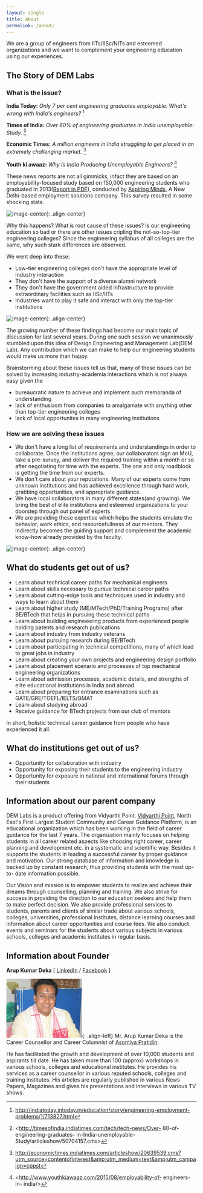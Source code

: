 ```yaml
---
layout: single
title: About
permalink: /about/
---
```


We are a group of engineers from IITs/IISc/NITs and esteemed organizations and we want to complement your engineering education using our experiences.

## The Story of DEM Labs

### What is the issue?

**India Today:** *Only 7 per cent engineering graduates employable: What's wrong with India's engineers?* [^1]

**Times of India:** *Over 80% of engineering graduates in India unemployable: Study.* [^2]

**Economic Times:** *A million engineers in India struggling to get placed in an extremely challenging market.* [^3]

**Youth ki awaaz:** *Why Is India Producing Unemployable Engineers?* [^4]

[^1]: <http://indiatoday.intoday.in/education/story/engineering-employment-problems/1/713827.html>

[^2]: <http://timesofindia.indiatimes.com/tech/tech-news/Over- 80-of- engineering-graduates- in-India-unemployable- Study/articleshow/50704157.cms>

[^3]: <http://economictimes.indiatimes.com/articleshow/20639539.cms?utm_source=contentofinterest&amp;utm_medium=text&amp;utm_campaign=cppst>

[^4]: <http://www.youthkiawaaz.com/2015/08/employability-of- engineers-in- india/>

These news reports are not all gimmicks, infact they are based on an employability-focused study based on 150,000 engineering students who graduated in 2013([Report in PDF](http://www.aspiringminds.com/sites/default/files/National%20Employability%20Report%20-%20Engineers%20Annual%20Report%202016.pdf)), conducted by [Aspiring Minds](http://www.aspiringminds.com/), A New Delhi-based employment solutions company. This survey resulted in some shocking stats.

![image-center](http://media2.intoday.in/indiatoday/images/stories//2016July/1_071316033903.jpg){: .align-center}

Why this happens? What is root cause of these issues? Is our engineering education so bad or there are other issues cripling the not-so-top-tier engineering colleges? Since the engineering syllabus of all colleges are the same, why such stark differences are observed. 

We went deep into these:

- Low-tier engineering colleges don't have the appropriate level of industry interaction
- They don't have the support of a diverse alumni network
- They don't have the government aided infrastructure to provide extraordinary facilities such as IISc/IITs
- Industries want to play it safe and interact with only the top-tier institutions

![image-center](http://media2.intoday.in/indiatoday/images/stories//2016July/8_071316033903.jpg){: .align-center}

The growing number of these findings had become our main topic of discussion for last several years. During one such session we unanimously stumbled upon this idea of Design Engineering and Management Lab(DEM Lab). Any contribution which we can make to help our engineering students would make us more than happy.

Brainstorming about these issues tell us that, many of these issues can be solved by increasing industry-academia interactions which is not always easy given the 

- bureaucratic nature to achieve and implement such memoranda of understanding
- lack of enthusiasm from companies to amalgamate with anything other than top-tier engineering colleges
- lack of local opportunites in many engineering institutions

### How we are solving these issues

- We don't have a long list of requirements and understandings in order to collaborate. Once the institutions agree, our collaborators sign an MoU, take a pre-survey, and deliver the required training within a month or so after negotiating for time with the experts. The one and only roadblock is getting the time from our experts.
- We don't care about your reputations. Many of our experts come from unknown institutions and has achieved excellence through hard work, grabbing opportunities, and appropriate guidance.
- We have local collaborators in many different states(and growing). We bring the best of elite institutions and esteemed organizations to your doorstep through out panel of experts.
- We are providing these expertise which helps the students emulate the behavior, work ethics, and resourcefullness of our mentors. They indirectly becomes the guiding support and complement the academic know-how already provided by the faculty.

![image-center](http://www.aspiringminds.com/sites/default/files/new%20collage%20copy_0.jpg){: .align-center}

## What do students get out of us?

- Learn about technical career paths for mechanical engineers
- Learn about skills necessary to pursue technical career paths
- Learn about cutting-edge tools and techniques used in industry and ways to learn about them
- Learn about higher study (ME/MTech/PhD/Training Programs) after BE/BTech that helps in pursuing these technical paths
- Learn about building engineeering products from experienced people holding patents and research publications
- Learn about industry from industry veterans
- Learn about pursuing research during BE/BTech
- Learn about participating in technical competitions, many of which lead to great jobs in industry
- Learn about creating your own projects and engineering design portfolio
- Learn about placement scenario and processes of top mechanical engineering organizations
- Learn about admission processes, academic details, and strengths of elite educational institutions in India and abroad
- Learn about preparing for entrance examinations such as GATE/GRE/TOEFL/IELTS/GMAT
- Learn about studying abroad
- Receive guidance for BTech projects from our club of mentors

In short, holistic technical career guidance from people who have experienced it all.

## What do institutions get out of us?

- Opportunity for collaboration with industry
- Opportunity for exposing their students to the engineering industry
- Opportunity for exposure in national and international forums through their students

## Information about our parent company

DEM Labs is a product offering from Vidyarthi Point. [Vidyarthi Point](http://vidyarthipoint.com/en/), North East's First Largest Student Community and Career Guidance Platform, is an educational organization which has been working in the field of career guidance for the last 7 years. The organization mainly focuses on helping students in all career related aspects like choosing right career, career planning and development etc. in a systematic and scientific way. Besides it supports the students in leading a successful career by proper guidance and motivation. Our strong database of information and knowledge is backed up by constant research, thus providing students with the most up-to- date information possible.

Our Vision and mission is to empower students to realize and achieve their dreams through counselling, planning and training. We also strive for success in providing the direction to our education seekers and help them to make perfect decision. We also provide professional services to students, parents and clients of similar trade about various schools, colleges, universities, professional institutes, distance learning courses and information about career opportunities and course fees. We also conduct events and seminars for the students about various subjects in various schools, colleges and academic institutes in regular basis.


## Information about Founder

**Arup Kumar Deka** [ [LinkedIn](https://in.linkedin.com/in/arup-kumar-deka-8a599297) / [Facebook](https://www.facebook.com/arupkumar.deka.391/) ]

![image-left](/images/founder_arup.png){: .align-left} Mr. Arup Kumar Deka is the Career Counsellor and Career Columnist of [Asomiya Pratidin](http://asomiyapratidin.in/). 

He has facilitated the growth and development of over 10,000 students and aspirants till date. He has taken more than 100 (approx) workshops in various schools, colleges and educational institutes. He provides his services as a career counsellor in various reputed schools, colleges and training institutes. His articles are regularly published in various News Papers, Magazines and gives his presentations and interviews in various TV shows.
